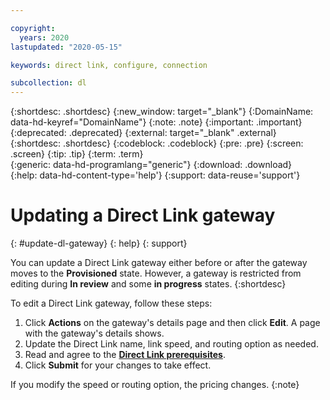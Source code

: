 ```yaml
---

copyright:
  years: 2020
lastupdated: "2020-05-15"

keywords: direct link, configure, connection

subcollection: dl
---
```


{:shortdesc: .shortdesc}
{:new_window: target="_blank"}
{:DomainName: data-hd-keyref="DomainName"}
{:note: .note}
{:important: .important}
{:deprecated: .deprecated}
{:external: target="_blank" .external}
{:shortdesc: .shortdesc}
{:codeblock: .codeblock}
{:pre: .pre}
{:screen: .screen}
{:tip: .tip}
{:term: .term}  
{:generic: data-hd-programlang="generic"}
{:download: .download}  
{:help: data-hd-content-type='help'}
{:support: data-reuse='support'}

# Updating a Direct Link gateway
{: #update-dl-gateway}
{: help}
{: support}

You can update a Direct Link gateway either before or after the gateway moves to the **Provisioned** state. However, a gateway is restricted from editing during **In review** and some **in progress** states.
{:shortdesc}

To edit a Direct Link gateway, follow these steps:

1. Click **Actions** on the gateway's details page and then click **Edit**. A page with the gateway's details shows.
2. Update the Direct Link name, link speed, and routing option as needed.
3. Read and agree to the [**Direct Link prerequisites**](/docs/dl?topic=dl-ibm-cloud-dl-prerequisites).
4. Click **Submit** for your changes to take effect.

If you modify the speed or routing option, the pricing changes.
{:note}
